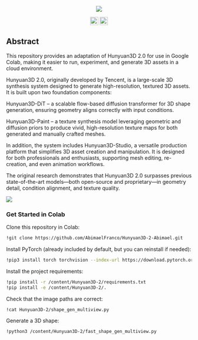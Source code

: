 <p align="center">
  <img src="assets/images/system.jpg">
</p>

<div align="center">
  <a href="https://3d-models.hunyuan.tencent.com/" target="_blank"><img src="https://img.shields.io/badge/Oficial%20website-333399.svg?logo=homepage" height="22px"></a>
  <a href="https://github.com/Tencent-Hunyuan/Hunyuan3D-2" target="_blank"><img src="https://img.shields.io/badge/Original%20repo-2b6cb0.svg?logo=github" height="22px"></a>
</div>

## **Abstract** 

This repository provides an adaptation of Hunyuan3D 2.0 for use in Google Colab, making it easier to run, experiment, and generate 3D assets in a cloud environment.

Hunyuan3D 2.0, originally developed by Tencent, is a large-scale 3D synthesis system designed to generate high-resolution, textured 3D assets. It is built upon two foundation components:

Hunyuan3D-DiT – a scalable flow-based diffusion transformer for 3D shape generation, ensuring geometry aligns correctly with input conditions.

Hunyuan3D-Paint – a texture synthesis model leveraging geometric and diffusion priors to produce vivid, high-resolution texture maps for both generated and manually crafted meshes.

In addition, the system includes Hunyuan3D-Studio, a versatile production platform that simplifies 3D asset creation and manipulation. It is designed for both professionals and enthusiasts, supporting mesh editing, re-creation, and even animation workflows.

The original research demonstrates that Hunyuan3D 2.0 surpasses previous state-of-the-art models—both open-source and proprietary—in geometry detail, condition alignment, and texture quality.

<p align="left">
  <img src="assets/images/arch.jpg">
</p>

### Get Started in Colab

Clone this repository in Colab:

```bash
!git clone https://github.com/AbimaelFranco/Hunyuan3D-2-Abimael.git
```

Install PyTorch (already included by default, but you can reinstall if needed):

```bash
!pip3 install torch torchvision --index-url https://download.pytorch.org/whl/cu126
```

Install the project requirements:

```bash
!pip install -r /content/Hunyuan3D-2/requirements.txt
!pip install -e /content/Hunyuan3D-2/.
```

Check that the image paths are correct:

```bash
!cat Hunyuan3D-2/shape_gen_multiview.py
```

Generate a 3D shape:

```bash
!python3 /content/Hunyuan3D-2/fast_shape_gen_multiview.py
```
